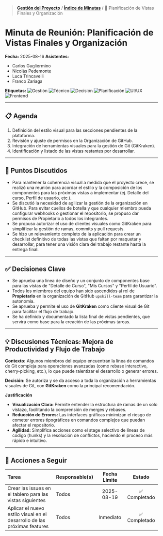 > **[Gestión del Proyecto](../README.md)** / **[Índice de Minutas](./README.md)** / 📄 Planificación de Vistas Finales y Organización

# Minuta de Reunión: Planificación de Vistas Finales y Organización

**Fecha:** 2025-08-16
**Asistentes:**

- Carlos Gugliermino
- Nicolás Pedemonte
- Luca Trincavelli
- Franco Zariaga

**Etiquetas:** ![Gestión](https://img.shields.io/badge/GESTIÓN-fd7e14?style=for-the-badge) ![Técnico](https://img.shields.io/badge/TÉCNICO-007bff?style=for-the-badge) ![Decisión](https://img.shields.io/badge/DECISIÓN-28a745?style=for-the-badge) ![Planificación](https://img.shields.io/badge/PLANIFICACIÓN-17a2b8?style=for-the-badge) ![UI/UX](https://img.shields.io/badge/UI/UX-e83e8c?style=for-the-badge) ![Frontend](https://img.shields.io/badge/FRONTEND-563d7c?style=for-the-badge)

---

## 📋 Agenda

1.  Definición del estilo visual para las secciones pendientes de la plataforma.
2.  Revisión y ajuste de permisos en la Organización de GitHub.
3.  Integración de herramientas visuales para la gestión de Git (GitKraken).
4.  Identificación y listado de las vistas restantes por desarrollar.

---

## 💬 Puntos Discutidos

- Para mantener la coherencia visual a medida que el proyecto crece, se realizó una reunión para acordar el estilo y la composición de los componentes para las próximas vistas a implementar (ej. Detalle del curso, Perfil de usuario, etc.).
- Se discutió la necesidad de agilizar la gestión de la organización en GitHub. Para evitar cuellos de botella y que cualquier miembro pueda configurar webhooks o gestionar el repositorio, se propuso dar permisos de Propietario a todos los integrantes.
- Se propuso autorizar el uso de clientes visuales como GitKraken para simplificar la gestión de ramas, commits y pull requests.
- Se hizo un relevamiento completo de la aplicación para crear un checklist definitivo de todas las vistas que faltan por maquetar y desarrollar, para tener una visión clara del trabajo restante hasta la entrega final.

---

## ✅ Decisiones Clave

- Se aprueba una línea de diseño y un conjunto de componentes base para las vistas de "Detalle de Curso", "Mis Cursos" y "Perfil de Usuario".
- Todos los miembros del equipo han sido ascendidos al rol de **Propietario** en la organización de GitHub `upskill-team` para garantizar la autonomía.
- Se aprueba y permite el uso de **GitKraken** como cliente visual de Git para facilitar el flujo de trabajo.
- Se ha definido y documentado la lista final de vistas pendientes, que servirá como base para la creación de las próximas tareas.

---

## 💡 Discusiones Técnicas: Mejora de Productividad y Flujo de Trabajo

**Contexto:**
Algunos miembros del equipo encuentran la línea de comandos de Git compleja para operaciones avanzadas (como rebase interactivo, cherry-picking, etc.), lo que puede ralentizar el desarrollo o generar errores.

**Decisión:**
Se autoriza y se da acceso a toda la organización a herramientas visuales de Git, con **GitKraken** como la principal recomendación.

**Justificación**

- **Visualización Clara:** Permite entender la estructura de ramas de un solo vistazo, facilitando la comprensión de merges y rebases.
- **Reducción de Errores:** Las interfaces gráficas minimizan el riesgo de cometer errores tipográficos en comandos complejos que puedan afectar el repositorio.
- **Agilidad:** Simplifica acciones como el stage selectivo de líneas de código (hunks) y la resolución de conflictos, haciendo el proceso más rápido e intuitivo.

---

## 🚀 Acciones a Seguir

| Tarea                                                                    | Responsable(s) | Fecha Límite |    Estado     |
| :----------------------------------------------------------------------- | :------------- | :----------: | :-----------: |
| Crear las issues en el tablero para las vistas siguientes                | Todos          |  2025-08-19  | ✅ Completado |
| Aplicar el nuevo estilo visual en el desarrollo de las próximas features | Todos          |  Inmediato   | ✅ Completado |
